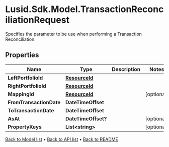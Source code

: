 # Lusid.Sdk.Model.TransactionReconciliationRequest
Specifies the parameter to be use when performing a Transaction Reconciliation.

## Properties

Name | Type | Description | Notes
------------ | ------------- | ------------- | -------------
**LeftPortfolioId** | [**ResourceId**](ResourceId.md) |  | 
**RightPortfolioId** | [**ResourceId**](ResourceId.md) |  | 
**MappingId** | [**ResourceId**](ResourceId.md) |  | [optional] 
**FromTransactionDate** | **DateTimeOffset** |  | 
**ToTransactionDate** | **DateTimeOffset** |  | 
**AsAt** | **DateTimeOffset?** |  | [optional] 
**PropertyKeys** | **List&lt;string&gt;** |  | [optional] 

[Back to Model list](../README.md#documentation-for-models) &#8226; [Back to API list](../README.md#documentation-for-api-endpoints) &#8226; [Back to README](../README.md)

